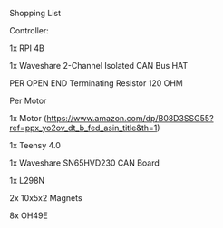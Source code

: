 Shopping List 

Controller:

1x RPI 4B

1x Waveshare 2-Channel Isolated CAN Bus HAT

PER OPEN END Terminating Resistor 120 OHM

Per Motor 

1x Motor (https://www.amazon.com/dp/B08D3SSG55?ref=ppx_yo2ov_dt_b_fed_asin_title&th=1)

1x Teensy 4.0

1x Waveshare SN65HVD230 CAN Board

1x L298N

2x 10x5x2 Magnets

8x OH49E
